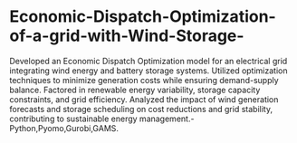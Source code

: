 # Economic-Dispatch-Optimization-of-a-grid-with-Wind-Storage-
Developed an Economic Dispatch Optimization model for an electrical grid integrating wind energy and battery
storage systems. Utilized optimization techniques to minimize generation costs while ensuring demand-supply balance.
Factored in renewable energy variability, storage capacity constraints, and grid efficiency. Analyzed the impact of wind
generation forecasts and storage scheduling on cost reductions and grid stability, contributing to sustainable energy
management.-Python,Pyomo,Gurobi,GAMS.
